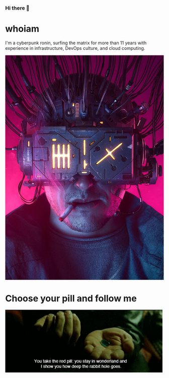 ### Hi there 👋


# whoiam

I'm a cyberpunk ronin, surfing the matrix for more than 11 years with experience in infrastructure, DevOps culture, and cloud computing.

![whoaim](assets/neuro.jpg)

# Choose your pill and follow me


![whoaim](assets/morpheus.gif)
